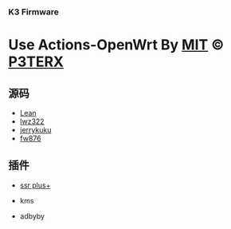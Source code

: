 ### K3 Firmware

# Use Actions-OpenWrt By [MIT](https://github.com/P3TERX/Actions-OpenWrt/blob/main/LICENSE) © [**P3TERX**](https://p3terx.com)


## 源码

- [Lean](https://github.com/coolsnowwolf/lede)
- [lwz322](https://github.com/lwz322)
- [jerrykuku](https://github.com/jerrykuku/luci-theme-argon)
- [fw876](https://github.com/fw876/helloword)


## 插件

   -  [ssr plus+](https://github.com/fw876/helloword)
   
   -  kms
   
   -  adbyby

